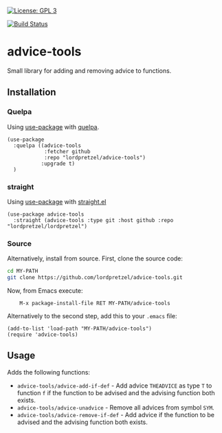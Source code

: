 [![License: GPL 3](https://img.shields.io/badge/license-GPL_3-green.svg)](http://www.gnu.org/licenses/gpl-3.0.txt)
<!-- [![GitHub release](https://img.shields.io/github/release/lordpretzel/advice-tools.svg?maxAge=86400)](https://github.com/lordpretzel/advice-tools/releases) -->
<!-- [![MELPA Stable](http://stable.melpa.org/packages/advice-tools-badge.svg)](http://stable.melpa.org/#/advice-tools) -->
<!-- [![MELPA](http://melpa.org/packages/advice-tools-badge.svg)](http://melpa.org/#/advice-tools) -->
[![Build Status](https://secure.travis-ci.org/lordpretzel/advice-tools.png)](http://travis-ci.org/lordpretzel/advice-tools)


# advice-tools

Small library for adding and removing advice to functions.

## Installation

<!-- ### MELPA -->

<!-- `advice-tools` is available from MELPA (both -->
<!-- [stable](http://stable.melpa.org/#/advice-tools) and -->
<!-- [unstable](http://melpa.org/#/advice-tools)).  Assuming your -->
<!-- `package-archives` lists MELPA, just type -->

<!-- ~~~sh -->
<!-- M-x package-install RET advice-tools RET -->
<!-- ~~~ -->

<!-- to install it. -->

### Quelpa

Using [use-package](https://github.com/jwiegley/use-package) with [quelpa](https://github.com/quelpa/quelpa).

~~~elisp
(use-package
  :quelpa ((advice-tools
            :fetcher github
            :repo "lordpretzel/advice-tools")
           :upgrade t)
  )
~~~

### straight

Using [use-package](https://github.com/jwiegley/use-package) with [straight.el](https://github.com/raxod502/straight.el)

~~~elisp
(use-package advice-tools
  :straight (advice-tools :type git :host github :repo "lordpretzel/lordpretzel")
~~~

### Source

Alternatively, install from source. First, clone the source code:

~~~sh
cd MY-PATH
git clone https://github.com/lordpretzel/advice-tools.git
~~~

Now, from Emacs execute:

~~~
    M-x package-install-file RET MY-PATH/advice-tools
~~~

Alternatively to the second step, add this to your `.emacs` file:

~~~elisp
(add-to-list 'load-path "MY-PATH/advice-tools")
(require 'advice-tools)
~~~

## Usage

Adds the following functions:

- `advice-tools/advice-add-if-def` - Add advice `THEADVICE` as type `T` to function `f` if the function to be advised and the advising function both exists.
- `advice-tools/advice-unadvice` - Remove all advices from symbol `SYM`.
- `advice-tools/advice-remove-if-def` - Add advice if the function to be advised and the advising function both exists.
